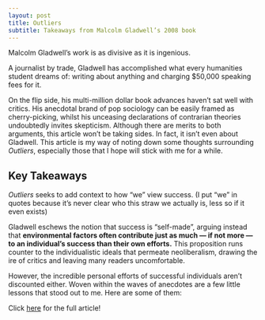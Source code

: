 ```yaml
---
layout: post
title: Outliers 
subtitle: Takeaways from Malcolm Gladwell’s 2008 book
---
```


Malcolm Gladwell’s work is as divisive as it is ingenious.

A journalist by trade, Gladwell has accomplished what every humanities student dreams of: writing about anything and charging $50,000 speaking fees for it.

On the flip side, his multi-million dollar book advances haven’t sat well with critics. His anecdotal brand of pop sociology can be easily framed as cherry-picking, whilst his unceasing declarations of contrarian theories undoubtedly invites skepticism.
Although there are merits to both arguments, this article won’t be taking sides. In fact, it isn’t even about Gladwell. This article is my way of noting down some thoughts surrounding _Outliers_, especially those that I hope will stick with me for a while.

## Key Takeaways

_Outliers_ seeks to add context to how “we” view success. (I put “we” in quotes because it’s never clear who this straw we actually is, less so if it even exists)

Gladwell eschews the notion that success is “self-made”, arguing instead that **environmental factors often contribute just as much — if not more — to an individual’s success than their own efforts.** This proposition runs counter to the individualistic ideals that permeate neoliberalism, drawing the ire of critics and leaving many readers uncomfortable.

However, the incredible personal efforts of successful individuals aren’t discounted either. Woven within the waves of anecdotes are a few little lessons that stood out to me. Here are some of them:

Click <a href="https://medium.com/@hudson.yuen/outliers-62fe7ef5deca" target="_blank">here</a> for the full article!